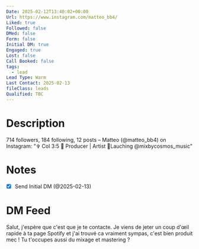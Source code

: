 ```yaml
---
Date: 2025-02-12T13:40:02+00:00
Url: https://www.instagram.com/matteo_bb4/
Liked: true
Followed: false
DMed: false
Form: false
Initial DM: true
Engaged: true
Lost: false
Call Booked: false
tags:
  - lead
Lead Type: Warm
Last Contact: 2025-02-13
fileClass: leads
Qualified: TBC
---
```

# Description
714 followers, 184 following, 12 posts – Matteo (@matteo_bb4) on Instagram: "✞ Col 3:5
📀 Producer | Artist
🚀Lauching @mixbycosmos_music"
# Notes
- [x] Send Initial DM (@2025-02-13)
# DM Feed
Salut, j'espère que c'est que je te contacte. Je viens de jeter un coup d'œil rapide à ta page Spotify et j'ai trouvé ca vraiment sympas, c'est bien produit mec ! Tu t'occupes aussi du mixage et mastering ?
